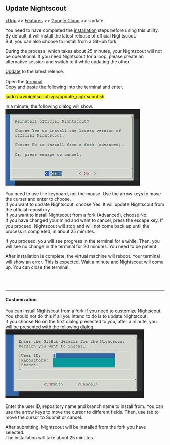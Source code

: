 ## Update Nightscout
[xDrip](../../README.md) >> [Features](../Features_page.md) >> [Google Cloud](./GoogleCloud.md) >> Update  
  
You need to have completed the [installation](./GoogleCloud.md) steps before using this utility.  
By default, it will install the latest release of official Nightscout.  
But, you can also choose to install from a GitHub fork.  
  
During the process, which takes about 25 minutes, your Nightscout will not be operational.  If you need Nightscout for a loop, please create an alternative session and switch to it while updating the other.  
  
[Update](./NS_SyncExecutables.md) to the latest release.  
  
Open the [terminal](./Terminal.md)    
Copy and paste the following into the terminal and enter.  
  
<mark>sudo /srv/nightscout-vps/update_nightscout.sh</mark>  
  
In a minute, the following dialog will show.  
![](./images/Dialog1.png)  
  
You need to use the keyboard, not the mouse.  Use the arrow keys to move the curser and enter to choose.  
If you want to update Nightscout, choose Yes.  It will update Nightscout from the official repository.  
If you want to install Nightscout from a fork (Advanced), choose No.  
If you have changed your mind and want to cancel, press the escape key.  If you proceed, Nightscout will stop and will not come back up until the process is completed, in about 25 minutes.  
  
If you proceed, you will see progress in the terminal for a while.  Then, you will see no change in the terminal for 20 minutes.  You need to be patient.  
  
After installation is complete, the virtual machine will reboot.  Your terminal will show an error.  This is expected.  Wait a minute and Nightscout will come up.  You can close the terminal.  
<br/>  
<br/>  
  
---  
  
#### **Customization**  
You can install Nightscout from a fork if you need to customize Nightscout.  
You should not do this if all you intend to do is to update Nightscout.  
If you choose No on the first dialog presented to you, after a minute, you will be presented with the following dialog.  
![](./images/Dialog2.png)  
  
Enter the user ID, repository name and branch name to install from.  You can use the arrow keys to move the cursor to different fields.
Then, use tab to move the cursor to Submit or cancel.  
  
After submitting, Nightscout will be installed from the fork you have selected.  
The installation will take about 25 minutes.    
  
  
